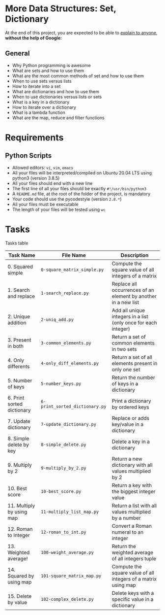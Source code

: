 # More Data Structures: Set, Dictionary
At the end of this project, you are expected to be able to [explain to anyone](https://fs.blog/feynman-learning-technique/?fbclid=IwAR2K5_BGPVo0QjJXkOIIqNsqcXK4lTskPWJvA0asKQIGtCPWaQBdKmj1Ztg), 
**without the help of Google:**

## General
* Why Python programming is awesome
* What are sets and how to use them
* What are the most common methods of set and how to use them
* When to use sets versus lists
* How to iterate into a set
* What are dictionaries and how to use them
* When to use dictionaries versus lists or sets
* What is a key in a dictionary
* How to iterate over a dictionary
* What is a lambda function
* What are the map, reduce and filter functions

# Requirements
## Python Scripts
* Allowed editors: `vi`, `vim`, `emacs`
* All your files will be interpreted/compiled on Ubuntu 20.04 LTS using python3 (version 3.8.5)
* All your files should end with a new line
* The first line of all your files should be exactly `#!/usr/bin/python3`
* A `README.md` file, at the root of the folder of the project, is mandatory
* Your code should use the pycodestyle (version `2.8.*`)
* All your files must be executable
* The length of your files will be tested using `wc`

# Tasks
Tasks table

| Task Name  | File Name | Description |
| --------------- | ------------------------------ |---------------------------------------------------------------|
| 0. Squared simple | `0-square_matrix_simple.py` | Compute the square value of all integers of a matrix |
| 1. Search and replace | `1-search_replace.py` | Replace all occurrences of an element by another in a new list |
| 2. Unique addition | `2-uniq_add.py` | Add all unique integers in a list (only once for each integer) |
| 3. Present in both | `3-common_elements.py` | Return a set of common elements in two sets |
| 4. Only differents | `4-only_diff_elements.py` | Return a set of all elements present in only one set |
| 5. Number of keys | `5-number_keys.py` | Return the number of keys in a dictionary |
| 6. Print sorted dictionary | `6-print_sorted_dictionary.py` | Print a dictionary by ordered keys |
| 7. Update dictionary | `7-update_dictionary.py` | Replace or adds key/value in a dictionary |
| 8. Simple delete by key | `8-simple_delete.py` | Delete a key in a dictionary |
| 9. Multiply by 2 | `9-multiply_by_2.py` | Return a new dictionary with all values multiplied by 2 |
| 10. Best score | `10-best_score.py` | Return a key with the biggest integer value |
| 11. Multiply by using map | `11-multiply_list_map.py` | Return a list with all values multiplied by a number |
| 12. Roman to Integer | `12-roman_to_int.py` | Convert a Roman numeral to an integer |
| 13. Weighted average! | `100-weight_average.py` | Return the weighted average of all integers tuple |
| 14. Squared by using map | `101-square_matrix_map.py ` | Compute the square value of all integers of a matrix using map |
| 15. Delete by value | `102-complex_delete.py` | Delete keys with a specific value in a dictionary |
